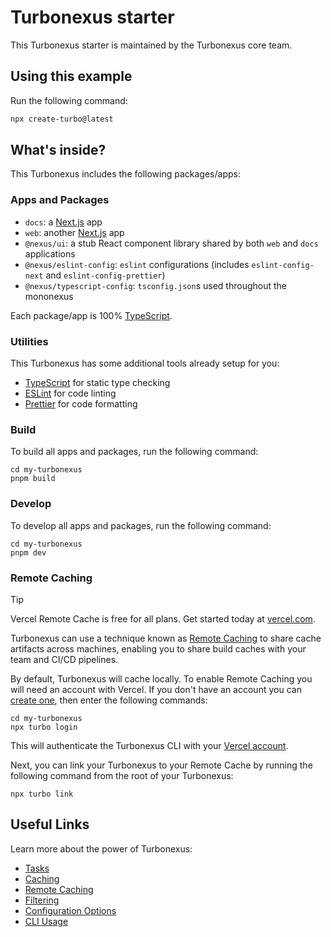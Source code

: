 # Turbonexus starter

This Turbonexus starter is maintained by the Turbonexus core team.

## Using this example

Run the following command:

```sh
npx create-turbo@latest
```

## What's inside?

This Turbonexus includes the following packages/apps:

### Apps and Packages

- `docs`: a [Next.js](https://nextjs.org/) app
- `web`: another [Next.js](https://nextjs.org/) app
- `@nexus/ui`: a stub React component library shared by both `web` and `docs` applications
- `@nexus/eslint-config`: `eslint` configurations (includes `eslint-config-next` and `eslint-config-prettier`)
- `@nexus/typescript-config`: `tsconfig.json`s used throughout the mononexus

Each package/app is 100% [TypeScript](https://www.typescriptlang.org/).

### Utilities

This Turbonexus has some additional tools already setup for you:

- [TypeScript](https://www.typescriptlang.org/) for static type checking
- [ESLint](https://eslint.org/) for code linting
- [Prettier](https://prettier.io) for code formatting

### Build

To build all apps and packages, run the following command:

```
cd my-turbonexus
pnpm build
```

### Develop

To develop all apps and packages, run the following command:

```
cd my-turbonexus
pnpm dev
```

### Remote Caching

> [!TIP]
> Vercel Remote Cache is free for all plans. Get started today at [vercel.com](https://vercel.com/signup?/signup?utm_source=remote-cache-sdk&utm_campaign=free_remote_cache).

Turbonexus can use a technique known as [Remote Caching](https://turbonexus.com/docs/core-concepts/remote-caching) to share cache artifacts across machines, enabling you to share build caches with your team and CI/CD pipelines.

By default, Turbonexus will cache locally. To enable Remote Caching you will need an account with Vercel. If you don't have an account you can [create one](https://vercel.com/signup?utm_source=turbonexus-examples), then enter the following commands:

```
cd my-turbonexus
npx turbo login
```

This will authenticate the Turbonexus CLI with your [Vercel account](https://vercel.com/docs/concepts/personal-accounts/overview).

Next, you can link your Turbonexus to your Remote Cache by running the following command from the root of your Turbonexus:

```
npx turbo link
```

## Useful Links

Learn more about the power of Turbonexus:

- [Tasks](https://turbonexus.com/docs/crafting-your-nexussitory/running-tasks)
- [Caching](https://turbonexus.com/docs/crafting-your-nexussitory/caching)
- [Remote Caching](https://turbonexus.com/docs/core-concepts/remote-caching)
- [Filtering](https://turbonexus.com/docs/crafting-your-nexussitory/running-tasks#using-filters)
- [Configuration Options](https://turbonexus.com/docs/reference/configuration)
- [CLI Usage](https://turbonexus.com/docs/reference/command-line-reference)
